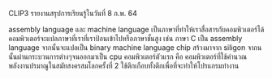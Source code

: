CLIP3
รายงานสรุปการเรียนรู้ในวันที่ 8 ก.พ. 64

assembly language และ  machine language เป็นภาษาที่ทำให้เราสื่อสารกับคอมพิวเตอร์ได้
คอมพิวเตอร์จะแปลภาษาที่เราที่เราป้อนเข้าไปหรือภาษาชั้นสูง เช่น ภาษา C เป็น assembly language
จากนั้นจะแปลเป็น binary machine language
chip สร้างมาจาก siligon จากนนั้นผ่านกระบวนการต่างๆจนออกมาเป็น cpu
คอมพิวเตอร์ตัวแรก คือ คอมพิวเตอร์ที่ใช้คำนวณพลังงานปรมาณูในสมัยสงครสมโลกครั้งที่ 2 ใช้ตึกเกือบทั้งตึกเพื่อที่จะทำให้โปรแกรมทำงาน
